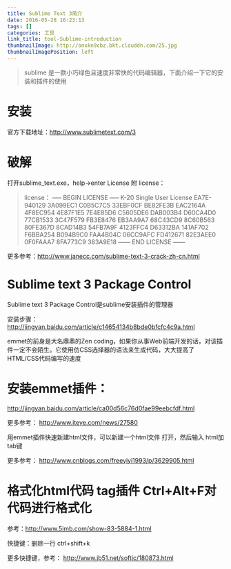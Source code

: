 ```yaml
---
title: Sublime Text 3简介
date: 2016-05-28 16:23:13
tags: []
categories: 工具
link_title: tool-Sublime-introduction
thumbnailImage: http://onxkn9cbz.bkt.clouddn.com/25.jpg	
thumbnailImagePosition: left
---
```

<!-- toc -->
<!-- more -->
> sublime 是一款小巧绿色且速度非常快的代码编辑器，下面介绍一下它的安装和插件的使用

# 安装
官方下载地址：http://www.sublimetext.com/3 

# 破解
打开sublime_text.exe，help->enter License
附 license：



> license： 
—– BEGIN LICENSE —– 
K-20 
Single User License 
EA7E-940129 
3A099EC1 C0B5C7C5 33EBF0CF BE82FE3B 
EAC2164A 4F8EC954 4E87F1E5 7E4E85D6 
C5605DE6 DAB003B4 D60CA4D0 77CB1533 
3C47F579 FB3E8476 EB3AA9A7 68C43CD9 
8C60B563 80FE367D 8CAD14B3 54FB7A9F 
4123FFC4 D63312BA 141AF702 F6BBA254 
B094B9C0 FAA4B04C 06CC9AFC FD412671 
82E3AEE0 0F0FAAA7 8FA773C9 383A9E18 
—— END LICENSE ——

更多参考：http://www.janecc.com/sublime-text-3-crack-zh-cn.html

# Sublime text 3 Package Control
Sublime text 3 Package Control是sublime安装插件的管理器

安装步骤： 
http://jingyan.baidu.com/article/c14654134b8bde0bfcfc4c9a.html

emmet的前身是大名鼎鼎的Zen coding，如果你从事Web前端开发的话，对该插件一定不会陌生。它使用仿CSS选择器的语法来生成代码，大大提高了HTML/CSS代码编写的速度

# 安装emmet插件： 
http://jingyan.baidu.com/article/ca00d56c76d0fae99eebcfdf.html 

更多参考： 
http://www.iteye.com/news/27580

用emmet插件快速新建html文件，可以新建一个html文件 打开，然后输入 html加tab键

更多参考： 
http://www.cnblogs.com/freeyiyi1993/p/3629905.html

# 格式化html代码 tag插件 Ctrl+Alt+F对代码进行格式化
参考：http://www.5imb.com/show-83-5884-1.html

快捷键：删除一行 ctrl+shift+k

更多快捷键，参考： 
http://www.jb51.net/softjc/180873.html
